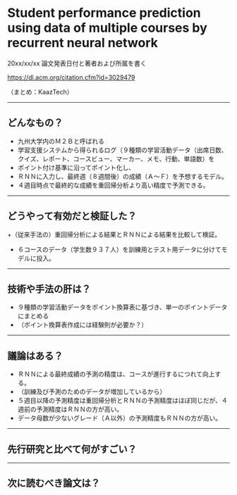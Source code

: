 Student performance prediction using data of multiple courses by recurrent neural network
===

20xx/xx/xx 論文発表日付と著者および所属を書く

https://dl.acm.org/citation.cfm?id=3029479

（まとめ：KaazTech）

---

## どんなもの？

+ 九州大学内のＭ２Ｂと呼ばれる
+ 学習支援システムから得られるログ（９種類の学習活動データ（出席日数、クイズ、レポート、コースビュー、マーカー、メモ、行動、単語数）を
+ ポイント付け基準に沿ってポイント化し、
+ ＲＮＮに入力し、最終週（８週間後）の成績（Ａ～Ｆ）を予想するモデル。
+ ４週目時点で最終的な成績を重回帰分析より高い精度で予測できる。
---

## どうやって有効だと検証した？

+（従来手法の）重回帰分析による結果とＲＮＮによる結果を比較して検証。
+ ６コースのデータ（学生数９３７人）を訓練用とテスト用データに分けてモデルに投入。
---

## 技術や手法の肝は？

+ ９種類の学習活動データをポイント換算表に基づき、単一のポイントデータにまとめる
+ （ポイント換算表作成には経験則が必要か？）

---

## 議論はある？

+ ＲＮＮによる最終成績の予測の精度は、コースが進行するにつれて向上する。
+ （訓練及び予測のためのデータが増加しているから）
+ ５週目以降の予測精度は重回帰分析とＲＮＮの予測精度はほぼ同じだが、４週前の予測精度はＲＮＮの方が高い。
+ データ母数が少ないグレード（Ａ以外）の予測精度もＲＮＮの方が高い。

---

## 先行研究と比べて何がすごい？

---

## 次に読むべき論文は？

